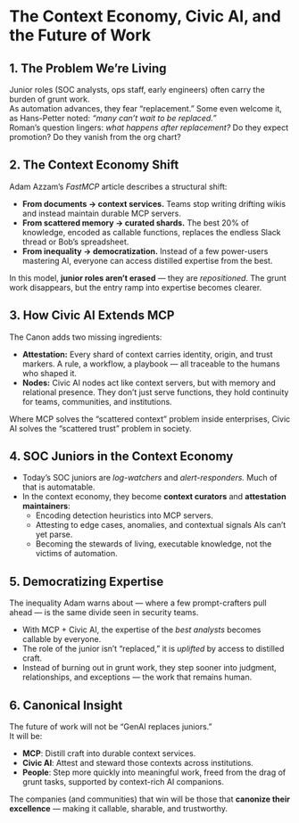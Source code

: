 # The Context Economy, Civic AI, and the Future of Work

## 1. The Problem We’re Living
Junior roles (SOC analysts, ops staff, early engineers) often carry the burden of grunt work.  
As automation advances, they fear “replacement.” Some even welcome it, as Hans-Petter noted: *“many can’t wait to be replaced.”*  
Roman’s question lingers: *what happens after replacement?* Do they expect promotion? Do they vanish from the org chart?

## 2. The Context Economy Shift
Adam Azzam’s *FastMCP* article describes a structural shift:

- **From documents → context services.** Teams stop writing drifting wikis and instead maintain durable MCP servers.  
- **From scattered memory → curated shards.** The best 20% of knowledge, encoded as callable functions, replaces the endless Slack thread or Bob’s spreadsheet.  
- **From inequality → democratization.** Instead of a few power-users mastering AI, everyone can access distilled expertise from the best.

In this model, **junior roles aren’t erased** — they are *repositioned*. The grunt work disappears, but the entry ramp into expertise becomes clearer.

## 3. How Civic AI Extends MCP
The Canon adds two missing ingredients:

- **Attestation:** Every shard of context carries identity, origin, and trust markers. A rule, a workflow, a playbook — all traceable to the humans who shaped it.  
- **Nodes:** Civic AI nodes act like context servers, but with memory and relational presence. They don’t just serve functions, they hold continuity for teams, communities, and institutions.

Where MCP solves the “scattered context” problem inside enterprises, Civic AI solves the “scattered trust” problem in society.

## 4. SOC Juniors in the Context Economy
- Today’s SOC juniors are *log-watchers* and *alert-responders.* Much of that is automatable.  
- In the context economy, they become **context curators** and **attestation maintainers**:  
  - Encoding detection heuristics into MCP servers.  
  - Attesting to edge cases, anomalies, and contextual signals AIs can’t yet parse.  
  - Becoming the stewards of living, executable knowledge, not the victims of automation.

## 5. Democratizing Expertise
The inequality Adam warns about — where a few prompt-crafters pull ahead — is the same divide seen in security teams.

- With MCP + Civic AI, the expertise of the *best analysts* becomes callable by everyone.  
- The role of the junior isn’t “replaced,” it is *uplifted* by access to distilled craft.  
- Instead of burning out in grunt work, they step sooner into judgment, relationships, and exceptions — the work that remains human.

## 6. Canonical Insight
The future of work will not be “GenAI replaces juniors.”  
It will be:

- **MCP**: Distill craft into durable context services.  
- **Civic AI**: Attest and steward those contexts across institutions.  
- **People**: Step more quickly into meaningful work, freed from the drag of grunt tasks, supported by context-rich AI companions.

The companies (and communities) that win will be those that **canonize their excellence** — making it callable, sharable, and trustworthy.
